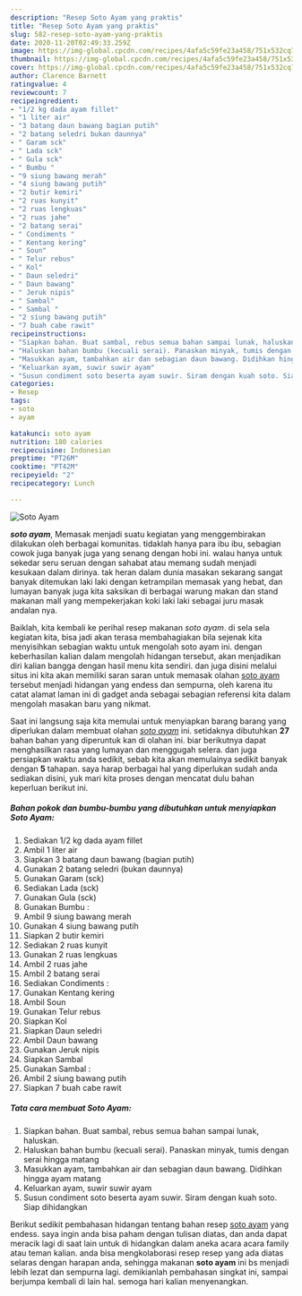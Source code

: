 ```yaml
---
description: "Resep Soto Ayam yang praktis"
title: "Resep Soto Ayam yang praktis"
slug: 582-resep-soto-ayam-yang-praktis
date: 2020-11-20T02:49:33.259Z
image: https://img-global.cpcdn.com/recipes/4afa5c59fe23a458/751x532cq70/soto-ayam-foto-resep-utama.jpg
thumbnail: https://img-global.cpcdn.com/recipes/4afa5c59fe23a458/751x532cq70/soto-ayam-foto-resep-utama.jpg
cover: https://img-global.cpcdn.com/recipes/4afa5c59fe23a458/751x532cq70/soto-ayam-foto-resep-utama.jpg
author: Clarence Barnett
ratingvalue: 4
reviewcount: 7
recipeingredient:
- "1/2 kg dada ayam fillet"
- "1 liter air"
- "3 batang daun bawang bagian putih"
- "2 batang seledri bukan daunnya"
- " Garam sck"
- " Lada sck"
- " Gula sck"
- " Bumbu "
- "9 siung bawang merah"
- "4 siung bawang putih"
- "2 butir kemiri"
- "2 ruas kunyit"
- "2 ruas lengkuas"
- "2 ruas jahe"
- "2 batang serai"
- " Condiments "
- " Kentang kering"
- " Soun"
- " Telur rebus"
- " Kol"
- " Daun seledri"
- " Daun bawang"
- " Jeruk nipis"
- " Sambal"
- " Sambal "
- "2 siung bawang putih"
- "7 buah cabe rawit"
recipeinstructions:
- "Siapkan bahan. Buat sambal, rebus semua bahan sampai lunak, haluskan."
- "Haluskan bahan bumbu (kecuali serai). Panaskan minyak, tumis dengan serai hingga matang"
- "Masukkan ayam, tambahkan air dan sebagian daun bawang. Didihkan hingga ayam matang"
- "Keluarkan ayam, suwir suwir ayam"
- "Susun condiment soto beserta ayam suwir. Siram dengan kuah soto. Siap dihidangkan"
categories:
- Resep
tags:
- soto
- ayam

katakunci: soto ayam 
nutrition: 180 calories
recipecuisine: Indonesian
preptime: "PT26M"
cooktime: "PT42M"
recipeyield: "2"
recipecategory: Lunch

---
```



![Soto Ayam](https://img-global.cpcdn.com/recipes/4afa5c59fe23a458/751x532cq70/soto-ayam-foto-resep-utama.jpg)

<b><i>soto ayam</i></b>, Memasak menjadi suatu kegiatan yang menggembirakan dilakukan oleh berbagai komunitas. tidaklah hanya para ibu ibu, sebagian cowok juga banyak juga yang senang dengan hobi ini. walau hanya untuk sekedar seru seruan dengan sahabat atau memang sudah menjadi kesukaan dalam dirinya. tak heran dalam dunia masakan sekarang sangat banyak ditemukan laki laki dengan ketrampilan memasak yang hebat, dan lumayan banyak juga kita saksikan di berbagai warung makan dan stand makanan mall yang mempekerjakan koki laki laki sebagai juru masak andalan nya.

Baiklah, kita kembali ke perihal resep makanan <i>soto ayam</i>. di sela sela kegiatan kita, bisa jadi akan terasa membahagiakan bila sejenak kita menyisihkan sebagian waktu untuk mengolah soto ayam ini. dengan keberhasilan kalian dalam mengolah hidangan tersebut, akan menjadikan diri kalian bangga dengan hasil menu kita sendiri. dan juga disini melalui situs ini kita akan memiliki saran saran untuk memasak olahan <u>soto ayam</u> tersebut menjadi hidangan yang endess dan sempurna, oleh karena itu catat alamat laman ini di gadget anda sebagai sebagian referensi kita dalam mengolah masakan baru yang nikmat.




Saat ini langsung saja kita memulai untuk menyiapkan barang barang yang diperlukan dalam membuat olahan <u><i>soto ayam</i></u> ini. setidaknya dibutuhkan <b>27</b> bahan bahan yang diperuntuk kan di olahan ini. biar berikutnya dapat menghasilkan rasa yang lumayan dan menggugah selera. dan juga persiapkan waktu anda sedikit, sebab kita akan memulainya sedikit banyak dengan <b>5</b> tahapan. saya harap berbagai hal yang diperlukan sudah anda sediakan disini, yuk mari kita proses dengan mencatat dulu bahan keperluan berikut ini.

<!--inarticleads1-->

##### Bahan pokok dan bumbu-bumbu yang dibutuhkan untuk menyiapkan Soto Ayam:

1. Sediakan 1/2 kg dada ayam fillet
1. Ambil 1 liter air
1. Siapkan 3 batang daun bawang (bagian putih)
1. Gunakan 2 batang seledri (bukan daunnya)
1. Gunakan  Garam (sck)
1. Sediakan  Lada (sck)
1. Gunakan  Gula (sck)
1. Gunakan  Bumbu :
1. Ambil 9 siung bawang merah
1. Gunakan 4 siung bawang putih
1. Siapkan 2 butir kemiri
1. Sediakan 2 ruas kunyit
1. Gunakan 2 ruas lengkuas
1. Ambil 2 ruas jahe
1. Ambil 2 batang serai
1. Sediakan  Condiments :
1. Gunakan  Kentang kering
1. Ambil  Soun
1. Gunakan  Telur rebus
1. Siapkan  Kol
1. Siapkan  Daun seledri
1. Ambil  Daun bawang
1. Gunakan  Jeruk nipis
1. Siapkan  Sambal
1. Gunakan  Sambal :
1. Ambil 2 siung bawang putih
1. Siapkan 7 buah cabe rawit




<!--inarticleads2-->

##### Tata cara membuat Soto Ayam:

1. Siapkan bahan. Buat sambal, rebus semua bahan sampai lunak, haluskan.
1. Haluskan bahan bumbu (kecuali serai). Panaskan minyak, tumis dengan serai hingga matang
1. Masukkan ayam, tambahkan air dan sebagian daun bawang. Didihkan hingga ayam matang
1. Keluarkan ayam, suwir suwir ayam
1. Susun condiment soto beserta ayam suwir. Siram dengan kuah soto. Siap dihidangkan




Berikut sedikit pembahasan hidangan tentang bahan resep <u>soto ayam</u> yang endess. saya ingin anda bisa paham dengan tulisan diatas, dan anda dapat meracik lagi di saat lain untuk di hidangkan dalam aneka acara acara family atau teman kalian. anda bisa mengkolaborasi resep resep yang ada diatas selaras dengan harapan anda, sehingga makanan <b>soto ayam</b> ini bs menjadi lebih lezat dan sempurna lagi. demikianlah pembahasan singkat ini, sampai berjumpa kembali di lain hal. semoga hari kalian menyenangkan.
